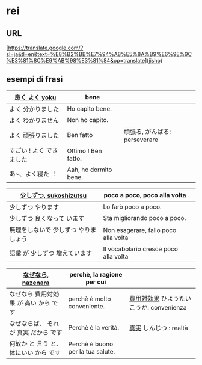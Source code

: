# rei

## URL
[https://translate.google.com/?sl=ja&tl=en&text=%E8%B2%BB%E7%94%A8%E5%8A%B9%E6%9E%9C%E3%81%8C%E9%AB%98%E3%81%84&op=translate](jisho)

## esempi di frasi 

[良く よく yoku](https://twitter.com/mlcjapanese/status/1491585458282934281/photo/1) | bene |  | 
------------- | ---- | -- |   
よく 分かりました | Ho capito bene. |
よく わかりません | Non ho capito. |
よく 頑張りました | Ben fatto | 頑張る, がんばる: perseverare
すごい ! よく できました | Ottimo ! Ben fatto. |
あ~、よく寝た ！ | Aah, ho dormito bene.

[少しずつ, sukoshizutsu](https://twitter.com/mlcjapanese/status/1491585458282934281/photo/2) | poco a poco, poco alla volta | |
------------- | ---- | -- |   
少しずつ やります | Lo farò poco a poco. |
少しずつ 良くなって います | Sta migliorando poco a poco. | 
無理をしないで 少しずつ やりましょう | Non esagerare, fallo poco alla volta |
語彙 が 少しずつ 増えています | Il vocabolario cresce poco alla volta | 

[なぜなら, nazenara](https://twitter.com/mlcjapanese/status/1491585458282934281/photo/3) | perchè, la ragione per cui | |
------------- | ---- | -- |   
なぜなら 費用対効果 が 高い から です | perchè è molto conveniente. | [費用対効果](https://jisho.org/search/%E8%B2%BB%E7%94%A8%E5%AF%BE%E5%8A%B9%E6%9E%9C) ひようたいこうか: convenienza|
なぜならば、 それ が 真実 だから です | Perchè è la verità. | [真実](https://jisho.org/search/%E7%9C%9F%E5%AE%9F) しんじつ : realtà |
何故か と 言う と、 体にいい から です | Perchè è buono per la tua salute. |

